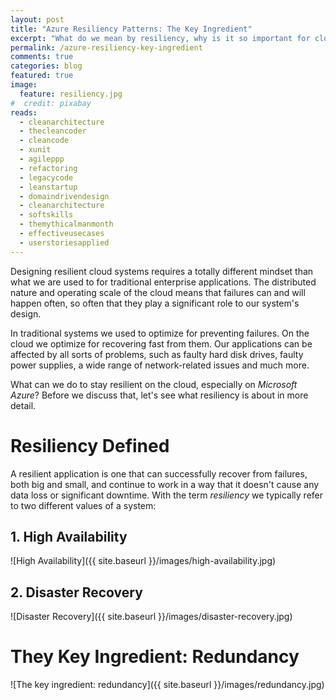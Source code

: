 ```yaml
---
layout: post
title: "Azure Resiliency Patterns: The Key Ingredient"
excerpt: "What do we mean by resiliency, why is it so important for cloud systems, and what is its key ingredient?"
permalink: /azure-resiliency-key-ingredient
comments: true
categories: blog
featured: true
image:
  feature: resiliency.jpg
#  credit: pixabay
reads:
  - cleanarchitecture
  - thecleancoder
  - cleancode
  - xunit
  - agileppp
  - refactoring
  - legacycode
  - leanstartup
  - domaindrivendesign
  - cleanarchitecture
  - softskills
  - themythicalmanmonth
  - effectiveusecases
  - userstoriesapplied
---
```


Designing resilient cloud systems requires a totally different mindset than what we are used to for traditional enterprise applications. The distributed nature and operating scale of the cloud means that failures can and will happen often, so often that they play a significant role to our system's design.

In traditional systems we used to optimize for preventing failures. On the cloud we optimize for recovering fast from them. Our applications can be affected by all sorts of problems, such as faulty hard disk drives, faulty power supplies, a wide range of network-related issues and much more. 

What can we do to stay resilient on the cloud, especially on *Microsoft Azure*? Before we discuss that, let's see what resiliency is about in more detail. 

# Resiliency Defined

A resilient application is one that can successfully recover from failures, both big and small, and continue to work in a way that it doesn't cause any data loss or significant downtime. With the term *resiliency* we typically refer to two different values of a system:

## 1. High Availability

![High Availability]({{ site.baseurl }}/images/high-availability.jpg)



## 2. Disaster Recovery

![Disaster Recovery]({{ site.baseurl }}/images/disaster-recovery.jpg)

# They Key Ingredient: Redundancy

![The key ingredient: redundancy]({{ site.baseurl }}/images/redundancy.jpg)


